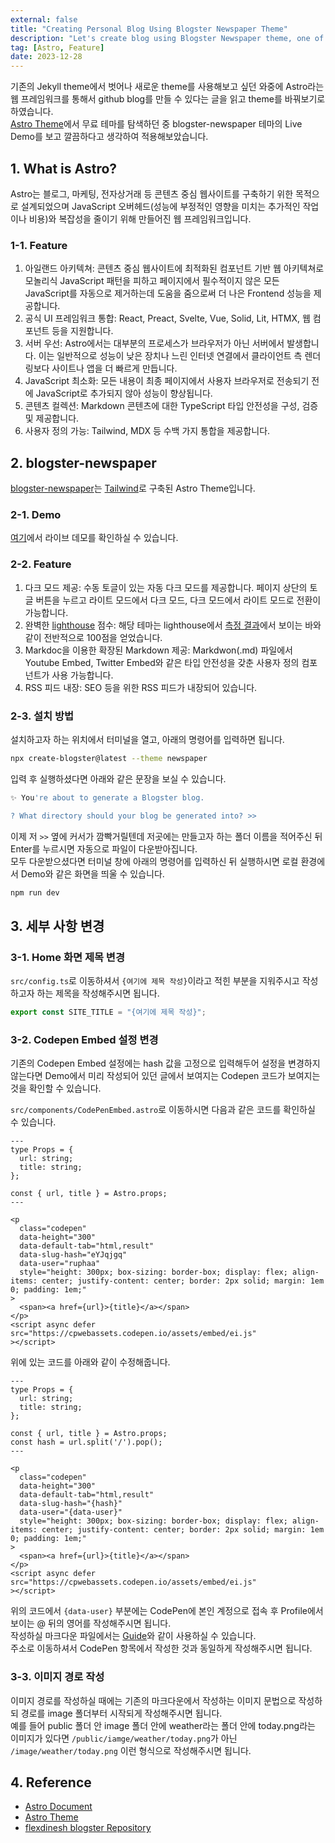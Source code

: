 ```yaml
---
external: false
title: "Creating Personal Blog Using Blogster Newspaper Theme"
description: "Let's create blog using Blogster Newspaper theme, one of the Astro themes."
tag: [Astro, Feature]
date: 2023-12-28
---
```


기존의 Jekyll theme에서 벗어나 새로운 theme를 사용해보고 싶던 와중에 Astro라는 웹 프레임워크를 통해서 github blog를 만들 수 있다는 글을 읽고 theme를 바꿔보기로 하였습니다.  
[Astro Theme](https://astro.build/themes/)에서 무료 테마를 탐색하던 중 blogster-newspaper 테마의 Live Demo를 보고 깔끔하다고 생각하여 적용해보았습니다.

## 1. What is Astro?

Astro는 블로그, 마케팅, 전자상거래 등 콘텐츠 중심 웹사이트를 구축하기 위한 목적으로 설계되었으며 JavaScript 오버헤드(성능에 부정적인 영향을 미치는 추가적인 작업이나 비용)와 복잡성을 줄이기 위해 만들어진 웹 프레임워크입니다.

### 1-1. Feature

1. 아일랜드 아키텍쳐: 콘텐츠 중심 웹사이트에 최적화된 컴포넌트 기반 웹 아키텍쳐로 모놀리식 JavaScript 패턴을 피하고 페이지에서 필수적이지 않은 모든 JavaScript를 자동으로 제거하는데 도움을 줌으로써 더 나은 Frontend 성능을 제공합니다.
2. 공식 UI 프레임워크 통합: React, Preact, Svelte, Vue, Solid, Lit, HTMX, 웹 컴포넌트 등을 지원합니다.
3. 서버 우선: Astro에서는 대부분의 프로세스가 브라우저가 아닌 서버에서 발생합니다. 이는 일반적으로 성능이 낮은 장치나 느린 인터넷 연결에서 클라이언트 측 렌더링보다 사이트나 앱을 더 빠르게 만듭니다.
4. JavaScript 최소화: 모든 내용이 최종 페이지에서 사용자 브라우저로 전송되기 전에 JavaScript로 추가되지 않아 성능이 향상됩니다.
5. 콘텐츠 컬렉션: Markdown 콘텐츠에 대한 TypeScript 타입 안전성을 구성, 검증 및 제공합니다.
6. 사용자 정의 가능: Tailwind, MDX 등 수백 가지 통합을 제공합니다.

## 2. blogster-newspaper

[blogster-newspaper](https://astro.build/themes/details/blogster-newspaper/)는 [Tailwind](https://tailwindcss.com/)로 구축된 Astro Theme입니다.

### 2-1. Demo

[여기](https://blogster-newspaper.netlify.app/)에서 라이브 데모를 확인하실 수 있습니다.

### 2-2. Feature

1. 다크 모드 제공: 수동 토글이 있는 자동 다크 모드를 제공합니다. 페이지 상단의 토글 버튼을 누르고 라이트 모드에서 다크 모드, 다크 모드에서 라이트 모드로 전환이 가능합니다.
2. 완벽한 [lighthouse](https://chromewebstore.google.com/detail/lighthouse/blipmdconlkpinefehnmjammfjpmpbjk?hl=ko) 점수: 해당 테마는 lighthouse에서 [측정 결과](https://googlechrome.github.io/lighthouse/viewer/?psiurl=https%3A%2F%2Fblogster-newspaper.netlify.app%2F&strategy=mobile&category=performance&category=accessibility&category=best-practices&category=seo&category=pwa&utm_source=lh-chrome-ext)에서 보이는 바와 같이 전반적으로 100점을 얻었습니다.
3. Markdoc을 이용한 확장된 Markdown 제공: Markdwon(.md) 파일에서 Youtube Embed, Twitter Embed와 같은 타입 안전성을 갖춘 사용자 정의 컴포넌트가 사용 가능합니다.
4. RSS 피드 내장: SEO 등을 위한 RSS 피드가 내장되어 있습니다.

### 2-3. 설치 방법

설치하고자 하는 위치에서 터미널을 열고, 아래의 명령어를 입력하면 됩니다.

```bash
npx create-blogster@latest --theme newspaper
```

입력 후 실행하셨다면 아래와 같은 문장을 보실 수 있습니다.

```bash
✨ You're about to generate a Blogster blog.

? What directory should your blog be generated into? >>
```

이제 저 `>>` 옆에 커서가 깜빡거릴텐데 저곳에는 만들고자 하는 폴더 이름을 적어주신 뒤 Enter를 누르시면 자동으로 파일이 다운받아집니다.  
모두 다운받으셨다면 터미널 창에 아래의 명령어를 입력하신 뒤 실행하시면 로컬 환경에서 Demo와 같은 화면을 띄울 수 있습니다.

```bash
npm run dev
```

## 3. 세부 사항 변경

### 3-1. Home 화면 제목 변경

`src/config.ts`로 이동하셔서 `{여기에 제목 작성}`이라고 적힌 부분을 지워주시고 작성하고자 하는 제목을 작성해주시면 됩니다.

```ts
export const SITE_TITLE = "{여기에 제목 작성}";
```

### 3-2. Codepen Embed 설정 변경

기존의 Codepen Embed 설정에는 hash 값을 고정으로 입력해두어 설정을 변경하지 않는다면 Demo에서 미리 작성되어 있던 글에서 보여지는 Codepen 코드가 보여지는 것을 확인할 수 있습니다.

`src/components/CodePenEmbed.astro`로 이동하시면 다음과 같은 코드를 확인하실 수 있습니다.

```astro
---
type Props = {
  url: string;
  title: string;
};

const { url, title } = Astro.props;
---

<p
  class="codepen"
  data-height="300"
  data-default-tab="html,result"
  data-slug-hash="eYJqjgq"
  data-user="ruphaa"
  style="height: 300px; box-sizing: border-box; display: flex; align-items: center; justify-content: center; border: 2px solid; margin: 1em 0; padding: 1em;"
>
  <span><a href={url}>{title}</a></span>
</p>
<script async defer src="https://cpwebassets.codepen.io/assets/embed/ei.js"
></script>
```

위에 있는 코드를 아래와 같이 수정해줍니다.

```astro
---
type Props = {
  url: string;
  title: string;
};

const { url, title } = Astro.props;
const hash = url.split('/').pop();
---

<p
  class="codepen"
  data-height="300"
  data-default-tab="html,result"
  data-slug-hash="{hash}"
  data-user="{data-user}"
  style="height: 300px; box-sizing: border-box; display: flex; align-items: center; justify-content: center; border: 2px solid; margin: 1em 0; padding: 1em;"
>
  <span><a href={url}>{title}</a></span>
</p>
<script async defer src="https://cpwebassets.codepen.io/assets/embed/ei.js"
></script>
```

위의 코드에서 `{data-user}` 부분에는 CodePen에 본인 계정으로 접속 후 Profile에서 보이는 @ 뒤의 영어를 작성해주시면 됩니다.  
작성하실 마크다운 파일에서는 [Guide](https://github.com/flexdinesh/blogster/blob/main/templates/newspaper/content/blog/extended-markdown-style-guide.md?plain=1)와 같이 사용하실 수 있습니다.  
주소로 이동하셔서 CodePen 항목에서 작성한 것과 동일하게 작성해주시면 됩니다.

### 3-3. 이미지 경로 작성

이미지 경로를 작성하실 때에는 기존의 마크다운에서 작성하는 이미지 문법으로 작성하되 경로를 image 폴더부터 시작되게 작성해주시면 됩니다.  
예를 들어 public 폴더 안 image 폴더 안에 weather라는 폴더 안에 today.png라는 이미지가 있다면 `/public/iamge/weather/today.png`가 아닌 `/image/weather/today.png` 이런 형식으로 작성해주시면 됩니다.

## 4. Reference

- [Astro Document](https://docs.astro.build/en/getting-started/)
- [Astro Theme](https://astro.build/themes/)
- [flexdinesh blogster Repository](https://github.com/flexdinesh/blogster)
